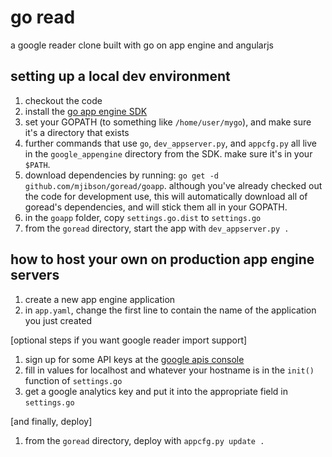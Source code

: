 # go read

a google reader clone built with go on app engine and angularjs

## setting up a local dev environment

1. checkout the code
1. install the [go app engine SDK](https://developers.google.com/appengine/downloads#Google_App_Engine_SDK_for_Go)
1. set your GOPATH (to something like `/home/user/mygo`), and make sure it's a directory that exists
1. further commands that use `go`, `dev_appserver.py`, and `appcfg.py` all live in the `google_appengine` directory from the SDK. make sure it's in your `$PATH`.
1. download dependencies by running: `go get -d github.com/mjibson/goread/goapp`. although you've already checked out the code for development use, this will automatically download all of goread's dependencies, and will stick them all in your GOPATH.
1. in the `goapp` folder, copy `settings.go.dist` to `settings.go`
1. from the `goread` directory, start the app with `dev_appserver.py .`

## how to host your own on production app engine servers

1. create a new app engine application
1. in `app.yaml`, change the first line to contain the name of the application you just created

[optional steps if you want google reader import support]

1. sign up for some API keys at the [google apis console](https://code.google.com/apis/console/)
1. fill in values for localhost and whatever your hostname is in the `init()` function of `settings.go`
1. get a google analytics key and put it into the appropriate field in `settings.go`

[and finally, deploy]

1. from the `goread` directory, deploy with `appcfg.py update .`
